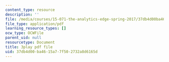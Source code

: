 ```yaml
---
content_type: resource
description: ''
file: /media/courses/15-071-the-analytics-edge-spring-2017/37db4d00ba4615a77f502732a8d6165d_ag7TLcT7VPQ.pdf
file_type: application/pdf
learning_resource_types: []
ocw_type: OCWFile
parent_uid: null
resourcetype: Document
title: 3play pdf file
uid: 37db4d00-ba46-15a7-7f50-2732a8d6165d
---
```

